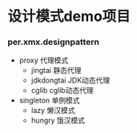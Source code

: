 # 设计模式demo项目
### per.xmx.designpattern
- proxy 代理模式
    - jingtai 静态代理
    - jdkdongtai JDK动态代理
    - cglib cglib动态代理
- singleton 单例模式
    - lazy 懒汉模式
    - hungry 饿汉模式